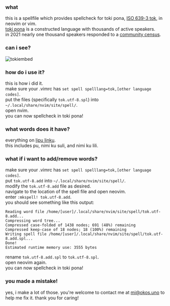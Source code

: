 ### what

this is a spellfile which provides spellcheck for toki pona, [ISO 639-3 tok](https://iso639-3.sil.org/code/tok), in neovim or vim.  
[toki pona](https://tokipona.org/) is a constructed language with thousands of active speakers.  
in 2021 nearly one thousand speakers responded to a [community census](https://tokiponacensus.github.io/results/).  

### can i see?

![tokiembed](https://imgur.com/uaRGset)

### how do i use it?

this is how i did it.  
make sure your .vimrc has `set spell spelllang=tok,[other language codes]`.  
put the files (specifically `tok.utf-8.spl`) into `~/.local/share/nvim/site/spell/`.  
open nvim.  
you can now spellcheck in toki pona!  

### what words does it have?

everything on [lipu linku](https://lipu-linku.github.io/).  
this includes pu, nimi ku suli, and nimi ku lili.  

### what if i want to add/remove words?

make sure your .vimrc has `set spell spelllang=tok,[other language codes]`.  
put `tok.utf-8.add` into `~/.local/share/nvim/site/spell/`.  
modify the `tok.utf-8.add` file as desired.  
navigate to the location of the spell file and open neovim.  
enter `:mkspell! tok.utf-8.add`.  
you should see something like this output:  

```
Reading word file /home/[user]/.local/share/nvim/site/spell/tok.utf-8.add...
Compressing word tree...
Compressed case-folded of 1438 nodes; 691 (48%) remaining
Compressed keep-case of 18 nodes; 18 (100%) remaining
Writing spell file /home/[user]/.local/share/nvim/site/spell/tok.utf-8.add.spl...
Done!
Estimated runtime memory use: 3555 bytes
```

rename `tok.utf-8.add.spl` to `tok.utf-8.spl`.  
open neovim again.  
you can now spellcheck in toki pona!  

### you made a mistake!

yes, i make a lot of those.
you're welcome to contact me at [mi@okos.uno](mailto:mi@okos.uno) to help me fix it.
thank you for caring!
